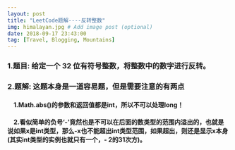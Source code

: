 ```yaml
---
layout: post
title: "LeetCode题解----反转整数"
img: himalayan.jpg # Add image post (optional)
date: 2018-09-17 23:43:00
tag: [Travel, Blogging, Mountains]
---
```

### 1.题目: 给定一个 32 位有符号整数，将整数中的数字进行反转。

### 2.题解: 这题本身是一道容易题，但是需要注意的有两点
#### &emsp;1.Math.abs()的参数和返回值都是int，所以不可以处理long！
#### &emsp;2.看似简单的负号‘-’竟然也是不可以在后面的数类型的范围内溢出的，也就是说如果x是int类型，那么-x也不能超出int类型范围，如果超出，则还是显示x本身(其实int类型的实例也就只有一个，- 2的31次方)。